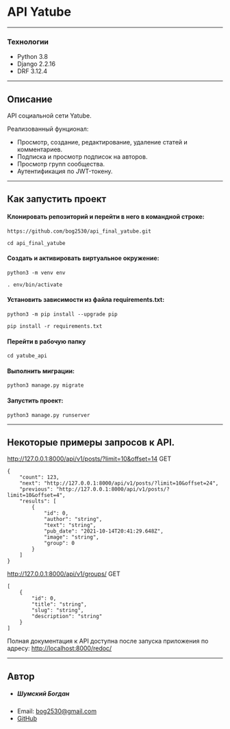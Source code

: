 # API Yatube
---------------
### Технологии
- Python 3.8
- Django 2.2.16
- DRF 3.12.4
---------
## Описание
API социальной сети Yatube.

Реализованный фунционал:
 - Просмотр, создание, редактирование, удаление статей и комментариев.
 - Подписка и просмотр подписок на авторов.
 - Просмотр групп сообщества. 
 - Аутентификация по JWT-токену. 
--------
## Как запустить проект
#### Клонировать репозиторий и перейти в него в командной строке:
```
https://github.com/bog2530/api_final_yatube.git
```

```
cd api_final_yatube
```

#### Cоздать и активировать виртуальное окружение:
```
python3 -m venv env
```

```
. env/bin/activate
```
#### Установить зависимости из файла requirements.txt:
```
python3 -m pip install --upgrade pip
```

```
pip install -r requirements.txt
```
#### Перейти в рабочую папку 
```
cd yatube_api
```

#### Выполнить миграции:
```
python3 manage.py migrate
```
#### Запустить проект:
```
python3 manage.py runserver
```
-------
## Некоторые примеры запросов к API.
http://127.0.0.1:8000/api/v1/posts/?limit=10&offset=14
GET
```
{
    "count": 123,  
    "next": "http://127.0.0.1:8000/api/v1/posts/?limit=10&offset=24",
    "previous": "http://127.0.0.1:8000/api/v1/posts/?limit=10&offset=4",
    "results": [
        {
            "id": 0,
            "author": "string",
            "text": "string",
            "pub_date": "2021-10-14T20:41:29.648Z",
            "image": "string",
            "group": 0      
        }
    ]
}
```

http://127.0.0.1:8000/api/v1/groups/
GET
```
[
    {
        "id": 0, 
        "title": "string", 
        "slug": "string", 
        "description": "string"
    }
]
```


Полная документация к API доступна после запуска приложения по адресу: [http://localhost:8000/redoc/](http://localhost:8000/redoc/)

-------
## Автор
- ##### Шумский Богдан
- Email: bog2530@gmail.com
- [GitHub](https://github.com/bog2530)